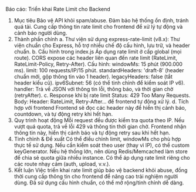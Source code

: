 Báo cáo: Triển khai Rate Limit cho Backend
1. Mục tiêu
Bảo vệ API khỏi spam/abuse.
Đảm bảo hệ thống ổn định, tránh quá tải.
Cung cấp thông tin rate limit cho frontend để xử lý tự động và cảnh báo người dùng.
2. Thành phần chính
a. Thư viện sử dụng
express-rate-limit (v8.x): Thư viện chuẩn cho Express, hỗ trợ nhiều chế độ cấu hình, lưu trữ, và header chuẩn.
b. Cấu hình trong index.js
Áp dụng rate limit ở cấp global (mọi route).
CORS expose các header liên quan đến rate limit (RateLimit, RateLimit-Policy, Retry-After).
Cấu hình:
windowMs: 15 phút (900.000 ms).
limit: 100 requests/IP/15 phút.
standardHeaders: 'draft-8' (header chuẩn mới, gộp thông tin vào 1 header).
legacyHeaders: false (tắt header kiểu cũ).
ipv6Subnet: 56 (có thể tinh chỉnh để kiểm soát IP v6).
handler: Trả về JSON với thông tin lỗi, thông báo, và thời gian chờ (retryAfter).
c. Response khi bị rate limit
Status: 429 Too Many Requests.
Body:
Header: RateLimit, Retry-After... để frontend tự động xử lý.
d. Tích hợp với frontend
Frontend sẽ đọc các header này để hiển thị cảnh báo, countdown, và tự động retry khi hết hạn.
3. Quy trình hoạt động
Mỗi request đều được kiểm tra quota theo IP.
Nếu vượt quá quota, trả về lỗi 429 và thông tin thời gian chờ.
Frontend nhận thông tin này, hiển thị cảnh báo và tự động retry sau khi hết hạn.
4. Tinh chỉnh & Đề xuất
Có thể điều chỉnh limit, windowMs cho phù hợp thực tế sử dụng.
Nếu cần kiểm soát theo user (thay vì IP), có thể custom keyGenerator.
Nếu hệ thống lớn, nên dùng Redis/Memcached làm store để chia sẻ quota giữa nhiều instance.
Có thể áp dụng rate limit riêng cho các route nhạy cảm (auth, upload, v.v.).
5. Kết luận
Việc triển khai rate limit giúp bảo vệ backend khỏi abuse, đồng thời cung cấp thông tin cho frontend để nâng cao trải nghiệm người dùng.
Đã sử dụng cấu hình chuẩn, có thể mở rộng/tinh chỉnh dễ dàng.